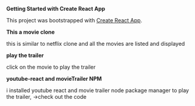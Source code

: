 **Getting Started with Create React App**

This project was bootstrapped with [Create React App](https://github.com/facebook/create-react-app).

**This a movie clone**

this is similar to netflix clone and all the movies are listed and displayed

**play the trailer**

click on the movie to play the trailer

**youtube-react and movieTrailer NPM**

i installed youtube react and movie trailer node package manager to play the trailer,
->check out the code

